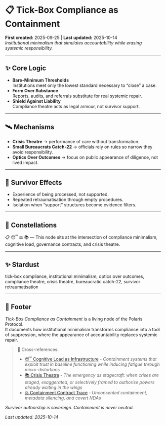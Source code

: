# 📋 Tick-Box Compliance as Containment  
**First created:** 2025-09-25 | **Last updated:** 2025-10-14  
*Institutional minimalism that simulates accountability while erasing systemic responsibility.*  

---

## ✨ Core Logic  

- **Bare-Minimum Thresholds**  
  Institutions meet only the lowest standard necessary to “close” a case.  
- **Form Over Substance**  
  Reports, audits, and referrals substitute for real systemic repair.  
- **Shield Against Liability**  
  Compliance theatre acts as legal armour, not survivor support.  

---

## 🛰️ Mechanisms  

- **Crisis Theatre** → performance of care without transformation.  
- **Small Bureaucrats Catch-22** → officials rely on rules so narrow they avoid responsibility.  
- **Optics Over Outcomes** → focus on public appearance of diligence, not lived impact.  

---

## 🧨 Survivor Effects  

- Experience of being processed, not supported.  
- Repeated retraumatisation through empty procedures.  
- Isolation when “support” structures become evidence filters.  

---

## 🌌 Constellations  

📋 😴 ⚖️ 📚 — This node sits at the intersection of compliance minimalism, cognitive load, governance contracts, and crisis theatre.

---

## ✨ Stardust  

tick-box compliance, institutional minimalism, optics over outcomes, compliance theatre, crisis theatre, bureaucratic catch-22, survivor retraumatisation

---

## 🏮 Footer  

*Tick-Box Compliance as Containment* is a living node of the Polaris Protocol.  
It documents how institutional minimalism transforms compliance into a tool of suppression, where the appearance of accountability replaces systemic repair.  

> 📡 Cross-references:
> 
> - [😴 Cognitive Load as Infrastructure](../../../../Metadata_Sabotage_Network/Narrative_And_Psych_Ops/🧠_Psychological_Containment/😴_cognitive_load_as_infrastructure.md) - *Containment systems that exploit trust in baseline functioning while inducing fatigue through micro-distortions*    
> - [📚 Crisis Theatre](../📚_crisis_theatre.md) - *The emergency as stagecraft: when crises are staged, exaggerated, or selectively framed to authorise powers already waiting in the wings*  
> - [⚖️ Containment Contract Trace](../⚖️_Legal_State_Governance/⚖️_containment_contract_trace.md) - *Unconsented containment, metadata silencing, and covert NDAs*  

*Survivor authorship is sovereign. Containment is never neutral.*  

_Last updated: 2025-10-14_
